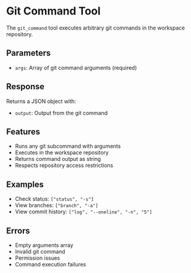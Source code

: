 # Git Command Tool

The `git_command` tool executes arbitrary git commands in the workspace repository.

## Parameters

- `args`: Array of git command arguments (required)

## Response

Returns a JSON object with:
- `output`: Output from the git command

## Features

- Runs any git subcommand with arguments
- Executes in the workspace repository
- Returns command output as string
- Respects repository access restrictions

## Examples

- Check status: `["status", "-s"]`
- View branches: `["branch", "-a"]`
- View commit history: `["log", "--oneline", "-n", "5"]`

## Errors

- Empty arguments array
- Invalid git command
- Permission issues
- Command execution failures 
